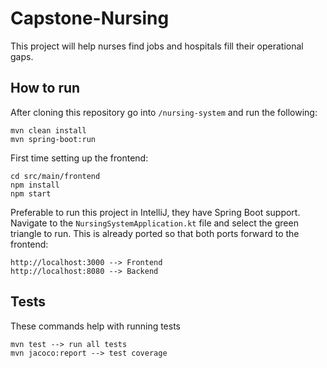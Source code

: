 # Capstone-Nursing

This project will help nurses find jobs and hospitals fill their operational gaps.

## How to run
After cloning this repository go into `/nursing-system` and run the following:

```angular2html
mvn clean install
mvn spring-boot:run
```

First time setting up the frontend:
```angular2html
cd src/main/frontend
npm install
npm start
```

Preferable to run this project in IntelliJ, they have Spring Boot support.
Navigate to the `NursingSystemApplication.kt` file and select the green triangle to run.
This is already ported so that both ports forward to the frontend:
```angular2html
http://localhost:3000 --> Frontend
http://localhost:8080 --> Backend
```

## Tests
These commands help with running tests
```
mvn test --> run all tests
mvn jacoco:report --> test coverage
```